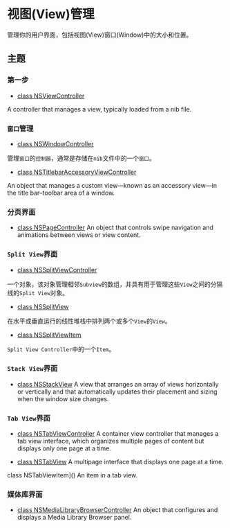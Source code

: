 # 视图(View)管理

管理你的用户界面，包括视图(View)窗口(Window)中的大小和位置。

## 主题

### 第一步

* [class NSViewController]()

A controller that manages a view, typically loaded from a nib file.

### `窗口`管理

* [class NSWindowController](./NSWindowController/)

管理`窗口`的`控制器`，通常是存储在`nib`文件中的一个`窗口`。

* [class NSTitlebarAccessoryViewController]()

An object that manages a custom view—known as an accessory view—in the title bar–toolbar area of a window. 

### 分页界面

* [class NSPageController]()
An object that controls swipe navigation and animations between views or view content.

### `Split View`界面

* [class NSSplitViewController](./SplitViewInterface/NSSplitViewController/)

一个对象，该对象管理相邻`Subview`的数组，并具有用于管理这些`View`之间的分隔线的`Split View`对象。

* [class NSSplitView](./SplitViewInterface/NSSplitView/)

在水平或垂直运行的线性堆栈中排列两个或多个`View`的`View`。

* [class NSSplitViewItem](./SplitViewInterface/NSSplitViewItem/)

`Split View Controller`中的一个`Item`。

### `Stack View`界面

* [class NSStackView]()
A view that arranges an array of views horizontally or vertically and that automatically updates their placement and sizing when the window size changes.

### `Tab View`界面

* [class NSTabViewController]()
A container view controller that manages a tab view interface, which organizes multiple pages of content but displays only one page at a time.

* [class NSTabView]()
A multipage interface that displays one page at a time.

class NSTabViewItem]()
An item in a tab view.

### 媒体库界面

* [class NSMediaLibraryBrowserController]()
An object that configures and displays a Media Library Browser panel.